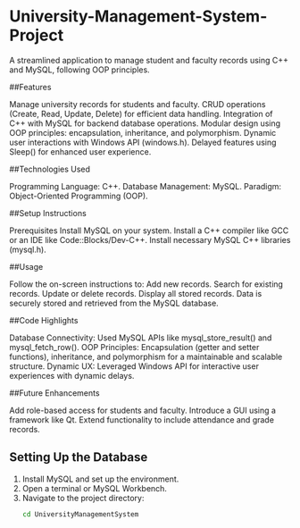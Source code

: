 # University-Management-System-Project

A streamlined application to manage student and faculty records using C++ and MySQL, following OOP principles.

##Features

Manage university records for students and faculty.
CRUD operations (Create, Read, Update, Delete) for efficient data handling.
Integration of C++ with MySQL for backend database operations.
Modular design using OOP principles: encapsulation, inheritance, and polymorphism.
Dynamic user interactions with Windows API (windows.h).
Delayed features using Sleep() for enhanced user experience.

##Technologies Used

Programming Language: C++.
Database Management: MySQL.
Paradigm: Object-Oriented Programming (OOP).

##Setup Instructions

Prerequisites
Install MySQL on your system.
Install a C++ compiler like GCC or an IDE like Code::Blocks/Dev-C++.
Install necessary MySQL C++ libraries (mysql.h).

##Usage

Follow the on-screen instructions to:
Add new records.
Search for existing records.
Update or delete records.
Display all stored records.
Data is securely stored and retrieved from the MySQL database.

##Code Highlights

Database Connectivity: Used MySQL APIs like mysql_store_result() and mysql_fetch_row().
OOP Principles: Encapsulation (getter and setter functions), inheritance, and polymorphism for a maintainable and scalable structure.
Dynamic UX: Leveraged Windows API for interactive user experiences with dynamic delays.

##Future Enhancements

Add role-based access for students and faculty.
Introduce a GUI using a framework like Qt.
Extend functionality to include attendance and grade records.

## Setting Up the Database

1. Install MySQL and set up the environment.
2. Open a terminal or MySQL Workbench.
3. Navigate to the project directory:
   ```bash
   cd UniversityManagementSystem

